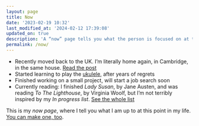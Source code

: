 ```yaml
---
layout: page
title: Now
date: '2023-02-19 10:32'
last_modified_at: '2024-02-12 17:39:08'
updated_on: true
description: 'A “now” page tells you what the person is focused on at this point in their life.'
permalink: /now/
---
```

<ul class="mb-5">
  <li class="border-bottom mt-2">Recently moved back to the UK. I’m literally home again, in Cambridge, in the same house. <a href="https://silviamaggidesign.com/personal/home-again/">Read the post</a></li>
  <li class="border-bottom mt-2">Started learning to play the <a href="https://silviamaggidesign.com/tag/ukulele/">ukulele</a>, after years of regrets</li>
  <li class="border-bottom mt-2">Finished working on a small project, will start a job search soon</li>
  <li class="border-bottom mt-2">Currently reading: I finished <em>Lady Susan</em>, by Jane Austen, and was reading <em>To The Lighthouse</em>, by Virginia Woolf, but I’m not terribly inspired by my <em>In progress list</em>. <a href="https://silviamaggidesign.com/books/books-im-reading/">See the whole list</a></li>
</ul>


This is my *now page*, where I tell you what I am up to at this point in my life. [You can make one, too](https://nownownow.com/about).